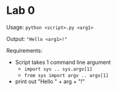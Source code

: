 # Lab 0
Usage:
`python <script>.py <arg1>`

Output:
`"Hello <arg1>!"`

Requirements:
* Script takes 1 command line argument
  * `import sys .. sys.argv[1]`
  * `from sys import argv .. argv[1]`
* print out "Hello " + arg + "!"
